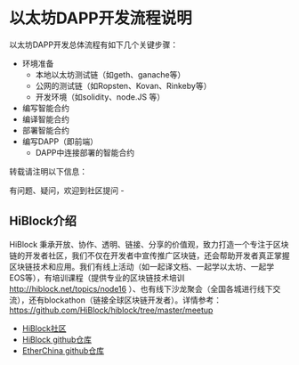 # 以太坊DAPP开发流程说明

以太坊DAPP开发总体流程有如下几个关键步骤：  
- 环境准备
  - 本地以太坊测试链（如geth、ganache等）
  - 公网的测试链（如Ropsten、Kovan、Rinkeby等）
  - 开发环境（如solidity、node.JS 等）
- 编写智能合约
- 编译智能合约
- 部署智能合约
- 编写DAPP（即前端）
  - DAPP中连接部署的智能合约


转载请注明以下信息：  

有问题、疑问，欢迎到社区提问 -   

## HiBlock介绍
HiBlock 秉承开放、协作、透明、链接、分享的价值观，致力打造一个专注于区块链的开发者社区，我们不仅在开发者中宣传推广区块链，还会帮助开发者真正掌握区块链技术和应用。我们有线上活动（如一起译文档、一起学以太坊、一起学EOS等），有培训课程（提供专业的区块链技术培训 http://hiblock.net/topics/node16 ）、也有线下沙龙聚会（全国各城进行线下交流），还有blockathon（链接全球区块链开发者）。详情参考：https://github.com/HiBlock/hiblock/tree/master/meetup 

- [HiBlock社区](hiblock.net)  
- [HiBlock github仓库](https://github.com/HiBlock/)  
- [EtherChina github仓库](https://github.com/etherchina/)  
